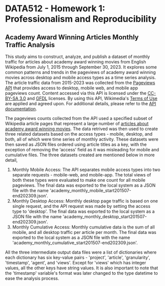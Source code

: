 # DATA512 - Homework 1: Professionalism and Reproducibility
## Academy Award Winning Articles Monthly Traffic Analysis

This study aims to construct, analyze, and publish a dataset of monthly traffic for articles about academy award winning movies from English Wikipedia from July 1, 2015 through September 30, 2023. It explores some common patterns and trends in the pageviews of academy award winning movies across desktop and mobile access types as a time series analysis. The article traffic data from 2015-2023 was collected from the [Pageviews API](https://wikitech.wikimedia.org/wiki/Analytics/AQS/Pageviews) that provides access to desktop, mobile web, and mobile app pageviews count. Content accessed via this API is licensed under the [CC-BY-SA 3.0](https://creativecommons.org/licenses/by-sa/3.0/) and [GFDL](https://www.gnu.org/copyleft/fdl.html) licenses. By using this API, Wikimedia's [Terms of Use](https://www.mediawiki.org/wiki/REST_API#Terms_and_conditions) are applied and agreed upon. For additional details, please refer to the [API documentation](https://wikimedia.org/api/rest_v1/#/Pageviews%20data).

The pageviews counts collected from the API used a specified subset of Wikipedia article pages that represent a large number of [articles about academy award winning movies](https://docs.google.com/spreadsheets/d/1A1h_7KAo7KXaVxdScJmIVPTvjb3IuY9oZhNV4ZHxrxw/edit?usp=sharing). The data retrived was then used to create three related datasets based on the access types - mobile, desktop, and both, all of which were time series of monthly activity. These datasets were then saved as JSON files ordered using article titles as a key, with the exception of removing the ‘access’ field as it was misleading for mobile and cumulative files. The three datasets created are mentioned below in more detail,

1. Monthly Mobile Access: The API separates mobile access types into two separate requests - mobile-web, and mobile-app. The total views of both these types were evaluated to make one count for all mobile pageviews. The final data was exported to the local system as a JSON file with the name 'academy_monthly_mobile_start201507-end202309.json'.
2. Monthly Desktop Access: Monthly desktop page traffic is based on one single request, and the API request was made by setting the access type to 'desktop'. The final data was exported to the local system as a JSON file with the name 'academy_monthly_desktop_start201507-end202309.json'.
3. Monthly Cumulative Access: Monthly cumulative data is the sum of all mobile, and all desktop traffic per article per month. The final data was exported to the local system as a JSON file with the name 'academy_monthly_cumulative_start201507-end202309.json'.

All the three intermediate output data files were a list of dictionaries where each dictionary has six key-value pairs - 'project', 'article', 'granularity', 'timestamp', 'agent', and 'views'. Except for 'views' which has integer values, all the other keys have string values. It is also important to note that the 'timestamp' variable's format was later changed to the type datetime to ease the analysis process.
